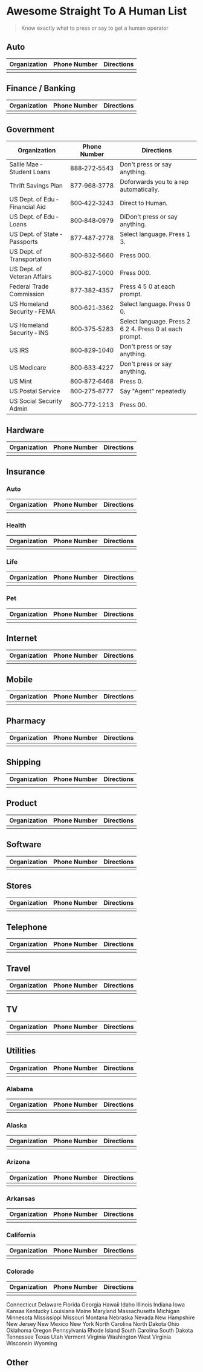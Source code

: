 # Awesome Straight To A Human List

> Know exactly what to press or say to get a human operator

## Auto

| Organization                    | Phone Number | Directions                                              |
|---------------------------------|--------------|---------------------------------------------------------|
|      |  |                           |


## Finance / Banking


| Organization                    | Phone Number | Directions                                              |
|---------------------------------|--------------|---------------------------------------------------------|
|      |  |                           |


## Government
| Organization                    | Phone Number | Directions                                              |
|---------------------------------|--------------|---------------------------------------------------------|
| Sallie Mae ‑ Student Loans      | 888‑272‑5543 | Don't press or say anything.                            |
| Thrift Savings Plan             | 877‑968‑3778 | Doforwards you to a rep  automatically.                 |
| US Dept. of Edu ‑ Financial Aid | 800‑422‑3243 | Direct to Human.                                        |
| US Dept. of Edu ‑ Loans         | 800‑848‑0979 | DiDon't press or say anything.                          |
| US Dept. of State ‑ Passports   | 877‑487‑2778 | Select language. Press 1 3.                             |
| US Dept. of Transportation      | 800‑832‑5660 | Press 000.                                              |
| US Dept. of Veteran Affairs     | 800‑827‑1000 | Press 000.                                              |
| Federal Trade Commission        | 877‑382‑4357 | Press 4 5 0 at each prompt.                             |
| US Homeland Security ‑ FEMA     | 800‑621‑3362 | Select language. Press 0 0.                             |
| US Homeland Security ‑ INS      | 800‑375‑5283 | Select language. Press 2 6 2 4. Press 0 at each prompt. |
| US IRS                          | 800‑829‑1040 | Don't press or say anything.                            |
| US Medicare                     | 800‑633‑4227 | Don't press or say anything.                            |
| US Mint                         | 800‑872‑6468 | Press 0.                                                |
| US Postal Service               | 800‑275‑8777 | Say "Agent" repeatedly                                  |
| US Social Security Admin        | 800‑772‑1213 | Press 00.                                               |

## Hardware

| Organization                    | Phone Number | Directions                                              |
|---------------------------------|--------------|---------------------------------------------------------|
|      |  |                           |

## Insurance

### Auto

| Organization                    | Phone Number | Directions                                              |
|---------------------------------|--------------|---------------------------------------------------------|
|      |  |                           |

### Health

| Organization                    | Phone Number | Directions                                              |
|---------------------------------|--------------|---------------------------------------------------------|
|      |  |                           |


### Life

| Organization                    | Phone Number | Directions                                              |
|---------------------------------|--------------|---------------------------------------------------------|
|      |  |                           |


### Pet

| Organization                    | Phone Number | Directions                                              |
|---------------------------------|--------------|---------------------------------------------------------|
|      |  |                           |



## Internet

| Organization                    | Phone Number | Directions                                              |
|---------------------------------|--------------|---------------------------------------------------------|
|      |  |                           |

## Mobile

| Organization                    | Phone Number | Directions                                              |
|---------------------------------|--------------|---------------------------------------------------------|
|      |  |                           |


## Pharmacy

| Organization                    | Phone Number | Directions                                              |
|---------------------------------|--------------|---------------------------------------------------------|
|      |  |                           |

## Shipping

| Organization                    | Phone Number | Directions                                              |
|---------------------------------|--------------|---------------------------------------------------------|
|      |  |                           |

## Product

| Organization                    | Phone Number | Directions                                              |
|---------------------------------|--------------|---------------------------------------------------------|
|      |  |                           |

## Software

| Organization                    | Phone Number | Directions                                              |
|---------------------------------|--------------|---------------------------------------------------------|
|      |  |                           |

## Stores

| Organization                    | Phone Number | Directions                                              |
|---------------------------------|--------------|---------------------------------------------------------|
|      |  |                           |

## Telephone

| Organization                    | Phone Number | Directions                                              |
|---------------------------------|--------------|---------------------------------------------------------|
|      |  |                           |

## Travel

| Organization                    | Phone Number | Directions                                              |
|---------------------------------|--------------|---------------------------------------------------------|
|      |  |                           |

## TV

| Organization                    | Phone Number | Directions                                              |
|---------------------------------|--------------|---------------------------------------------------------|
|      |  |                           |

## Utilities

| Organization                    | Phone Number | Directions                                              |
|---------------------------------|--------------|---------------------------------------------------------|
|      |  |                           |

### Alabama

| Organization                    | Phone Number | Directions                                              |
|---------------------------------|--------------|---------------------------------------------------------|
|      |  |                           |

### Alaska

| Organization                    | Phone Number | Directions                                              |
|---------------------------------|--------------|---------------------------------------------------------|
|      |  |                           |

### Arizona

| Organization                    | Phone Number | Directions                                              |
|---------------------------------|--------------|---------------------------------------------------------|
|      |  |                           |

### Arkansas

| Organization                    | Phone Number | Directions                                              |
|---------------------------------|--------------|---------------------------------------------------------|
|      |  |                           |

### California

| Organization                    | Phone Number | Directions                                              |
|---------------------------------|--------------|---------------------------------------------------------|
|      |  |                           |

### Colorado

| Organization                    | Phone Number | Directions                                              |
|---------------------------------|--------------|---------------------------------------------------------|
|      |  |                           |

Connecticut
Delaware
Florida
Georgia
Hawaii
Idaho
Illinois
Indiana
Iowa
Kansas
Kentucky
Louisiana
Maine
Maryland
Massachusetts
Michigan
Minnesota
Mississippi
Missouri
Montana
Nebraska
Nevada
New Hampshire
New Jersey
New Mexico
New York
North Carolina
North Dakota
Ohio
Oklahoma
Oregon
Pennsylvania
Rhode Island
South Carolina
South Dakota
Tennessee
Texas
Utah
Vermont
Virginia
Washington
West Virginia
Wisconsin
Wyoming


## Other





